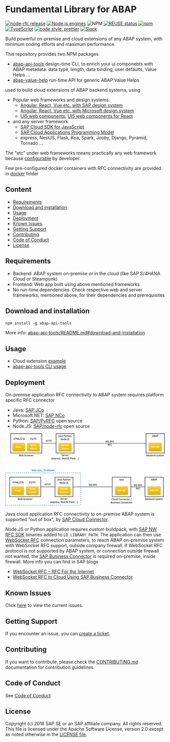 # Fundamental Library for ABAP <!-- omit in toc -->

[![node-rfc release](https://img.shields.io/npm/v/abap-api-tools.svg)](https://www.npmjs.com/package/abap-api-tools)
[![Node.js engines](https://img.shields.io/node/v/abap-api-tools.svg)](https://www.npmjs.com/package/abap-api-tools)
![NPM](https://img.shields.io/npm/l/abap-api-tools)
[![REUSE status](https://api.reuse.software/badge/github.com/SAP/fundamental-tools)](https://api.reuse.software/info/github.com/SAP/fundamental-tools)
[![npm](https://img.shields.io/npm/dm/abap-api-tools)](https://www.npmjs.com/package/abap-api-tools)
[![TypeScript](https://img.shields.io/badge/%3C%2F%3E-TypeScript-%230074c1.svg)](https://www.typescriptlang.org/)
[![code style: prettier](https://img.shields.io/badge/code_style-prettier-f8bc45.svg)](https://github.com/prettier/prettier)
[![Slack](https://img.shields.io/badge/slack-ui--fundamentals-blue.svg?logo=slack)](https://join.slack.com/t/ui-fundamentals/shared_invite/enQtNTIzOTU0Mzc2NTc5LWQzZWI5MWFhYjE5OTc4YzliN2JhOTc1ZjQxZTg1YjZiMWZiYzRkNjMwYzgyMmFkYmNhZDVjMWE5MDIzOWEzMmM)

Build powerful on-premise and cloud extensions of any ABAP system, with minimum coding efforts and maximum performance.

This repository provides two NPM packages

- [abap-api-tools](./abap-api-tools/README.md) design-time CLI, to enrich your ui componebts with ABAP metadata: data type, length, data binding, user defaults, Value Helps ...
- [abap-value-help](./abap-value-help/README.md) run-time API for generic ABAP Value Helps

used to build cloud extensions of ABAP backend systems, using

- Popular web frameworks and design systems:
  - [Angular, React, Vue etc. with SAP design system](https://sap.github.io/fundamental/#libraries)
  - [Angular, React, Vue etc. with Microsoft design system](https://www.fast.design/docs/category/integrations/)
  - [UI5 web components](https://sap.github.io/ui5-webcomponents/), [UI5 web components for React](https://sap.github.io/ui5-webcomponents-react)
- and any server framework
  - [SAP Cloud SDK for JavaScript](https://sap.github.io/cloud-sdk/docs/js/overview)
  - [SAP Cloud Applications Programming Model](https://cap.cloud.sap/)
  - express, NestJS, Flask, Koa, Spark, Jooby, Django, Pyramid, Tornado ...

The "etc" under web frameworks means practically any web framework because [configurable](abap-api-tools/README.md#custom-ui-configurations) by developer.

Few pre-configured docker containers with RFC connectivity are provided in [docker](./docker/) folder

## Content <!-- omit in toc -->

- [Requirements](#requirements)
- [Download and installation](#download-and-installation)
- [Usage](#usage)
- [Deployment](#deployment)
- [Known Issues](#known-issues)
- [Getting Support](#getting-support)
- [Contributing](#contributing)
- [Code of Conduct](#code-of-conduct)
- [License](#license)

## Requirements

- Backend: ABAP system on-premise or in the cloud (like SAP S/4HANA Cloud or Steampunk)
- Frontend: Web app built using above mentioned frameworks
- No run-time dependencies. Check respective web and server frameworks, mentioned above, for their dependencies and prerequisites

## Download and installation

```shell
npm install -g abap-api-tools
```

More info: [abap-api-tools/README.md#download-and-installation](abap-api-tools/README.md#installation)

## Usage

- Cloud extension [example](./doc/app.md)
- [abap-api-tools CLI usage](./abap-api-tools/README.md#usage)

## Deployment

On-premise application RFC connectivity to ABAP system requires platform specific RFC connector

- Java: [SAP JCo](https://support.sap.com/en/product/connectors/jco.html)
- Microsoft NET: [SAP NCo](https://support.sap.com/en/product/connectors/msnet.html)
- Python: [SAP/PyRFC](https://github.com/SAP/PyRFC) open source
- Node.JS: [SAP/node-rfc](https://github.com/SAP/node-rfc) open source

<img src="doc/assets/deployment.png" width="640px"/>

Java cloud application RFC connectivity to on-premise ABAP system is supported "out of box", by [SAP Cloud Connector](https://help.sap.com/docs/connectivity/sap-btp-connectivity-cf/cloud-connector).

Node.JS or Python application requires custom buildpack, with [SAP NW RFC SDK](https://support.sap.com/en/product/connectors/nwrfcsdk.html) binaries added to `LD_LIBRARY_PATH`. The application can then use [WebSocket RFC](https://blogs.sap.com/2021/07/19/websocket-rfc-rfc-for-the-internet/) connection parameters, to reach ABAP on-premise system with WebSocket RFC support, outside company firewall. If WebSocket RFC protocol is not supported by ABAP system, or connection outside firewall not wanted, the [SAP Business Connector](https://support.sap.com/en/product/connectors/bc.html) is required on-premise, inside firewall. More info you can find in SAP blogs

- [WebSocket RFC – RFC For the Internet](https://blogs.sap.com/2021/07/19/websocket-rfc-rfc-for-the-internet/)
- [WebSocket RFC to Cloud Using SAP Business Connector](https://blogs.sap.com/?p=1616280)


## Known Issues

Click [here](https://github.com/SAP/fundamental-tools/issues) to view the current issues.

## Getting Support

If you encounter an issue, you can [create a ticket](https://github.com/SAP/fundamental-tools/issues/new).

## Contributing

If you want to contribute, please check the [CONTRIBUTING.md](CONTRIBUTING.md) documentation for contribution guidelines.

## Code of Conduct

See [Code of Conduct](./CODE_OF_CONDUCT.md)

## License

Copyright (c) 2018 SAP SE or an SAP affiliate company. All rights reserved. This file is licensed under the Apache Software License, version 2.0 except as noted otherwise in the [LICENSE file](LICENSES/Apache-2.0.txt).
